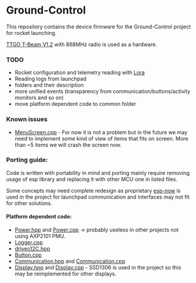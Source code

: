# Ground-Control

This repository contains the device firmware for the Ground-Control project for rocket launching.

 [TTGO T-Beam V1.2](https://www.aliexpress.com/item/1005003088139358.html) with 868MHz radio is used as a hardware.

### TODO
- Rocket configuration and telemetry reading with [Lora](https://en.wikipedia.org/wiki/LoRa)
- Reading logs from launchpad
- folders and their description
- more unified events (transparency from communication/buttons/activity monitors and so on)
- move platform dependent code to common folder

### Known issues
- [MenuScreen.cpp](https://github.com/gaskoin/ground-control/blob/main/main/MenuScreen.cpp) - For now it is not a problem but in the future we may need to implement some kind of view of items that fits on screen. More than ~5 items we will crash the screen now.

### Porting guide:
Code is written with portability in mind and porting mainly require removing usage of esp library and replacing it with other MCU one in listed files. 

Some concepts may need complete redesign as proprietary [esp-now](https://github.com/espressif/esp-now) is used in the project for launchpad communication and interfaces may not fit for other solutions.

#### Platform dependent code:
- [Power.hpp](https://github.com/gaskoin/ground-control/blob/main/main/include/Power.hpp) and [Power.cpp](https://github.com/gaskoin/ground-control/blob/main/main/Power.cpp) -> probably useless in other projects not using AXP2101 PMU.
- [Logger.cpp](https://github.com/gaskoin/ground-control/blob/main/main/Logger.cpp)
- [driver/I2C.hpp](https://github.com/gaskoin/ground-control/blob/main/main/include/drivers/I2C.hpp)
- [Button.cpp](https://github.com/gaskoin/ground-control/blob/main/main/Button.cpp)
- [Communication.hpp](https://github.com/gaskoin/ground-control/blob/main/main/include/Communication.hpp) and [Communication.cpp](https://github.com/gaskoin/ground-control/blob/main/main/Communication.cpp)
- [Display.hpp](https://github.com/gaskoin/ground-control/blob/main/main/include/Display.hpp) and [Display.cpp](https://github.com/gaskoin/ground-control/blob/main/main/Display.cpp) - SSD1306 is used in the project so this may be reimplemented for other displays.
